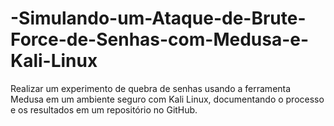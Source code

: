 # -Simulando-um-Ataque-de-Brute-Force-de-Senhas-com-Medusa-e-Kali-Linux
Realizar um experimento de quebra de senhas usando a ferramenta Medusa em um ambiente seguro com Kali Linux, documentando o processo e os resultados em um repositório no GitHub.
